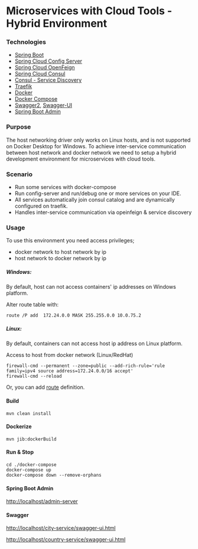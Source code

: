 
# Microservices with Cloud Tools - Hybrid Environment

### Technologies

- [Spring Boot](https://spring.io/projects/spring-boot)
- [Spring Cloud Config Server](https://spring.io/projects/spring-cloud-config)
- [Spring Cloud OpenFeign](https://spring.io/projects/spring-cloud-openfeign)
- [Spring Cloud Consul](https://spring.io/projects/spring-cloud-consul)
- [Consul - Service Discovery](https://www.consul.io/)
- [Traefik](https://traefik.io/)
- [Docker](https://www.docker.com/)
- [Docker Compose](https://docs.docker.com/compose/)
- [Swagger2](https://github.com/springfox/springfox/springfox-swagger2), [Swagger-UI](https://github.com/springfox/springfox/springfox-ui) 
- [Spring Boot Admin](http://codecentric.github.io/spring-boot-admin/current/)

### Purpose

The host networking driver only works on Linux hosts, and is not supported on Docker Desktop for Windows.
To achieve inter-service communication between host network and docker network we need to setup a hybrid development environment for microservices with cloud tools. 

### Scenario
- Run some services with docker-compose
- Run config-server and run/debug one or more services on your IDE.
- All services automatically join consul catalog and are dynamically configured on traefik.
- Handles inter-service communication via opeinfeign & service discovery
 

### Usage

To use this environment you need access privileges;
- docker network to host network by ip
- host network to docker network by ip

##### Windows:
By default, host can not access containers' ip addresses on Windows platform.
 
Alter route table with:
```console
route /P add  172.24.0.0 MASK 255.255.0.0 10.0.75.2
```
##### Linux:
By default, containers can not access host ip address on Linux platform.
 
Access to host from docker network (Linux/RedHat)

```console
firewall-cmd --permanent --zone=public --add-rich-rule='rule family=ipv4 source address=172.24.0.0/16 accept' 
firewall-cmd --reload
```
Or, you can add [route](http://man7.org/linux/man-pages/man8/route.8.html) definition.

#### Build
```console
mvn clean install 
```

#### Dockerize
```console
mvn jib:dockerBuild
```

#### Run & Stop
```console
cd ./docker-compose
docker-compose up 
docker-compose down --remove-orphans
```

#### Spring Boot Admin

[http://localhost/admin-server](http://localhost/admin-server)

#### Swagger

[http://localhost/city-service/swagger-ui.html](http://localhost/city-service/swagger-ui.html)

[http://localhost/country-service/swagger-ui.html](http://localhost/country-service/swagger-ui.html)

